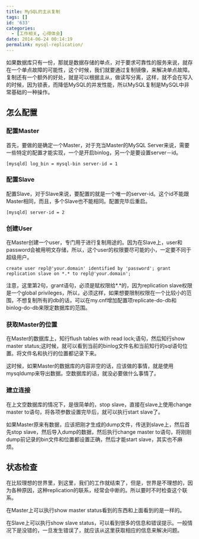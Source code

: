```yaml
---
title: MySQL的主从复制
tags: []
id: '633'
categories:
  - [工作相关, 心得体会]
date: 2014-06-24 00:14:19
permalink: mysql-replication/
---
```


如果数据库只有一份，那就是数据存储的单点，对于要求可靠性的服务来说，就存在一个单点故障的可能性，这个时候，我们就要通过复制镜像，来解决单点故障。复制还有一个额外的好处，就是可以根据主从，做读写分离，这样，就不会在写入的时候，因为锁表，而降低MySQL的并发性能，所以MySQL复制是MySQL中非常基础的一种操作。

## 怎么配置

### 配置Master

首先，要做的是确定一个Master，对于充当Master的MySQL Server来说，需要一些特定的配置才能实现，一个是开启binlog，另一个是要设置server－id。

`[mysqld] log_bin = mysql-bin server-id = 1`

### 配置Slave

配置Slave，对于Slave来说，要配置的就是一个唯一的server-id。这个id不能跟Master相同，而且，多个Slave也不能相同。配置完毕后重启。

`[mysqld] server-id = 2`

### 创建User

在Master创建一个user，专门用于进行复制用途的。因为在Slave上，user和password会被用明文存储，所以，这个user的权限要尽可能的小，一定要不同于超级用户。

`create user repl@'your.domain' identified by 'password'; grant replication slave on *.* to repl@'your.domain';`

注意，这里第2句，grant语句，必须是赋权限给*.*的，因为replication slave权限是一个global privileges，所以，必须这样，如果想要限制权限在一个比较小的范围，不想复制所有的db的话，可以在my.cnf增加配置项replicate-do-db和binlog-do-db来限定数据库的范围。

### 获取Master的位置

在Master的数据库上，知行flush tables with read lock;语句，然后知行show master status;这时候，就可以看到当前的binlog文件名和当前知行的sql语句位置。将文件名和执行的位置都记录下来。

这时候，如果Master的数据库的内容非空的话，应该做的事情，就是使用mysqldump来导出数据。空数据库的话，就没必要做什么事情了。

### 建立连接

在上文空数据库的情况下，是很简单的，stop slave，直接在slave上使用change master to语句，将各项参数设置完毕后，就可以执行start slave了。

如果Master原来有数据，应该把刚才生成的dump文件，传送到slave上，然后首先stop slave，然后导入dump的数据，然后执行change master to语句，将刚刚dump前记录的bin文件和位置都设置正确，然后才能start slave，其实也不麻烦。

## 状态检查

在比较理想的世界里，到这里，我们的工作就结束了，但是，世界是不理想的，因为各种原因，这种replication的联系，经常会中断的。所以要时不时检查这个联系。

在Master上可以执行show master status看到的东西和上面看到的是一样的。

在Slave上可以执行show slave status，可以看到很多的信息和错误提示。一般情况下是没错的，一旦发生错误了，就应该从这里获取相应的信息来解决问题。